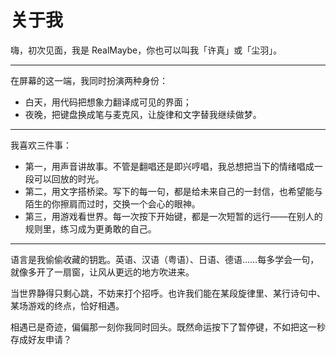 # <i class="fas fa-feather-alt"></i> 关于我

嗨，初次见面，我是 RealMaybe，你也可以叫我「许真」或「尘羽」。

---

在屏幕的这一端，我同时扮演两种身份：

- 白天，用代码把想象力翻译成可见的界面；
- 夜晚，把键盘换成笔与麦克风，让旋律和文字替我继续做梦。

---

我喜欢三件事：

- 第一，用声音讲故事。不管是翻唱还是即兴哼唱，我总想把当下的情绪唱成一段可以回放的时光。
- 第二，用文字搭桥梁。写下的每一句，都是给未来自己的一封信，也希望能与陌生的你擦肩而过时，交换一个会心的眼神。
- 第三，用游戏看世界。每一次按下开始键，都是一次短暂的远行——在别人的规则里，练习成为更勇敢的自己。

---

语言是我偷偷收藏的钥匙。英语、汉语（粤语）、日语、德语……每多学会一句，就像多开了一扇窗，让风从更远的地方吹进来。

当世界静得只剩心跳，不妨来打个招呼。也许我们能在某段旋律里、某行诗句中、某场游戏的终点，恰好相遇。

相遇已是奇迹，偏偏那一刻你我同时回头。既然命运按下了暂停键，不如把这一秒存成好友申请？
